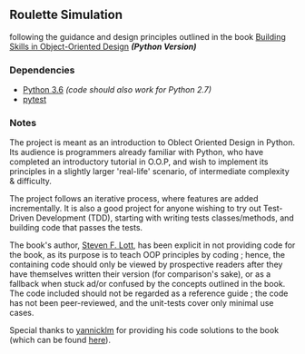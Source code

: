 ## Roulette Simulation 

following the guidance and design principles outlined in the book [Building Skills in Object-Oriented Design](https://buildingskills.itmaybeahack.com/oodesign.html) ***(Python Version)***


### Dependencies

* [Python 3.6](https://docs.python.org/3.6/) *(code should also work for Python 2.7)*
* [pytest](http://pytest.org/latest/)


### Notes

The project is meant as an introduction to Oblect Oriented Design in Python. Its audience is programmers already familiar with Python, who have completed an introductory tutorial in O.O.P, and wish to implement its principles in a slightly larger 'real-life' scenario, of intermediate complexity & difficulty. 

The project follows an iterative process, where features are added incrementally. It is also a good project for anyone wishing to try out Test-Driven Development (TDD), starting with writing tests classes/methods, and building code that passes the tests.

The book's author, [Steven F. Lott](http://slott-softwarearchitect.blogspot.com/), has been explicit in not providing code for the book, as its purpose is to teach OOP principles by coding ; hence, the containing code should only be viewed by prospective readers after they have themselves written their version (for comparison's sake), or as a fallback when stuck ad/or confused by the concepts outlined in the book. 
The code included should not be regarded as a reference guide ; the code has not been peer-reviewed, and the unit-tests cover only minimal use cases.

Special thanks to [yannicklm](https://github.com/yannicklm) for providing his code solutions to the book (which can be found [here](https://github.com/yannicklm/pyroulette)).  


